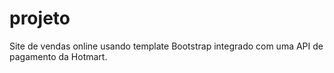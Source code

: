 # projeto
Site de vendas online usando template Bootstrap integrado com uma API de pagamento da Hotmart.
